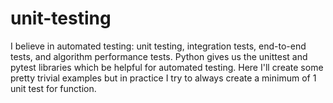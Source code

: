 # unit-testing

I believe in automated testing: unit testing, integration tests, end-to-end tests, and algorithm performance tests. Python gives us the unittest and pytest libraries which be helpful for automated testing. Here I'll create some pretty trivial examples but in practice I try to always create a minimum of 1 unit test for function.
